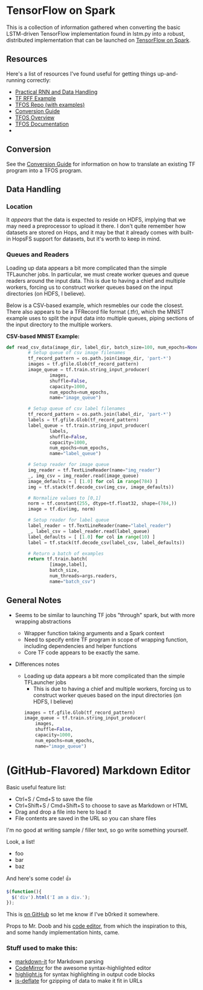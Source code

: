 # TensorFlow on Spark
This is a collection of information gathered when converting the basic LSTM-driven TensorFlow implementation found in lstm.py into a robust, distributed implementation that can be launched on [TensorFlow on Spark](TODO).


## Resources
Here's a list of resources I've found useful for getting things up-and-running correctly:
* [Practical RNN and Data Handling](http://www.wildml.com/2016/08/rnns-in-tensorflow-a-practical-guide-and-undocumented-features/)
* [TF RFF Example](https://github.com/aymericdamien/TensorFlow-Examples/blob/master/examples/3_NeuralNetworks/recurrent_network.py)
* [TFOS Repo (with examples)](https://github.com/yahoo/TensorFlowOnSpark)
* [Conversion Guide](https://github.com/yahoo/TensorFlowOnSpark/wiki/Conversion-Guide)
* [TFOS Overview](http://yahoohadoop.tumblr.com/post/157196317141/open-sourcing-tensorflowonspark-distributed-deep)
* [TFOS Documentation](https://yahoo.github.io/TensorFlowOnSpark/)
*

## Conversion
See the [Conversion Guide](https://github.com/yahoo/TensorFlowOnSpark/wiki/Conversion-Guide) for information on how to translate an existing TF program into a TFOS program.

## Data Handling


### Location
It _appears_ that the data is expected to reside on HDFS, implying that we may need a preprocessor to upload it there. I don't quite remember how datasets are stored on Hops, and it may be that it already comes with built-in HopsFS support for datasets, but it's worth to keep in mind.

### Queues and Readers
Loading up data appears a bit more complicated than the simple TFLauncher jobs. In particular, we must create worker queues and queue readers around the input data. This is due to having a chief and multiple workers, forcing us to construct worker queues based  on the input directories (on HDFS, I believe).

Below is a CSV-based example, which resmebles our code the closest. There also appears to be a TFRecord file format (.tfr), which the MNIST example uses to split the input data into multiple queues, piping sections of the input directory to the multiple workers.

**CSV-based MNIST Example:**
```python
def read_csv_data(image_dir, label_dir, batch_size=100, num_epochs=None, task_index=None, num_workers=None):
        # Setup queue of csv image filenames
        tf_record_pattern = os.path.join(image_dir, 'part-*')
        images = tf.gfile.Glob(tf_record_pattern)
        image_queue = tf.train.string_input_producer(
                images,
                shuffle=False,
                capacity=1000,
                num_epochs=num_epochs,
                name="image_queue")

        # Setup queue of csv label filenames
        tf_record_pattern = os.path.join(label_dir, 'part-*')
        labels = tf.gfile.Glob(tf_record_pattern)
        label_queue = tf.train.string_input_producer(
                labels,
                shuffle=False,
                capacity=1000,
                num_epochs=num_epochs,
                name="label_queue")

        # Setup reader for image queue
        img_reader = tf.TextLineReader(name="img_reader")
        _, img_csv = img_reader.read(image_queue)
        image_defaults = [ [1.0] for col in range(784) ]
        img = tf.stack(tf.decode_csv(img_csv, image_defaults))

        # Normalize values to [0,1]
        norm = tf.constant(255, dtype=tf.float32, shape=(784,))
        image = tf.div(img, norm)

        # Setup reader for label queue
        label_reader = tf.TextLineReader(name="label_reader")
        _, label_csv = label_reader.read(label_queue)
        label_defaults = [ [1.0] for col in range(10) ]
        label = tf.stack(tf.decode_csv(label_csv, label_defaults))

        # Return a batch of examples
        return tf.train.batch(
                [image,label],
                batch_size,
                num_threads=args.readers,
                name="batch_csv")


```


## General Notes
* Seems to be similar to launching TF jobs "through" spark, but with more wrapping abstractions
    * Wrapper function taking arguments and a Spark context
    * Need to specify entire TF program in scope of wrapping function, including dependencies and helper functions
    * Core TF code appears to be exactly the same.

* Differences notes
    * Loading up data appears a bit more complicated than the simple TFLauncher jobs
        * This is due to having a chief and multiple workers, forcing us to construct worker queues based  on the input directories (on HDFS, I believe)
        ```python
        images = tf.gfile.Glob(tf_record_pattern)
        image_queue = tf.train.string_input_producer(
            images,
            shuffle=False,
            capacity=1000,
            num_epochs=num_epochs,
            name="image_queue")
        ```



# (GitHub-Flavored) Markdown Editor

Basic useful feature list:

 * Ctrl+S / Cmd+S to save the file
 * Ctrl+Shift+S / Cmd+Shift+S to choose to save as Markdown or HTML
 * Drag and drop a file into here to load it
 * File contents are saved in the URL so you can share files


I'm no good at writing sample / filler text, so go write something yourself.

Look, a list!

 * foo
 * bar
 * baz

And here's some code! :+1:

```javascript
$(function(){
  $('div').html('I am a div.');
});
```

This is [on GitHub](https://github.com/jbt/markdown-editor) so let me know if I've b0rked it somewhere.


Props to Mr. Doob and his [code editor](http://mrdoob.com/projects/code-editor/), from which
the inspiration to this, and some handy implementation hints, came.

### Stuff used to make this:

 * [markdown-it](https://github.com/markdown-it/markdown-it) for Markdown parsing
 * [CodeMirror](http://codemirror.net/) for the awesome syntax-highlighted editor
 * [highlight.js](http://softwaremaniacs.org/soft/highlight/en/) for syntax highlighting in output code blocks
 * [js-deflate](https://github.com/dankogai/js-deflate) for gzipping of data to make it fit in URLs
